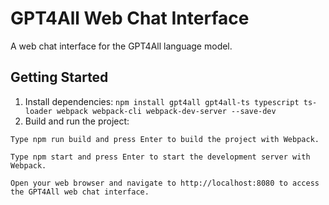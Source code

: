 # GPT4All Web Chat Interface

A web chat interface for the GPT4All language model.

## Getting Started

1. Install dependencies:
```npm install gpt4all gpt4all-ts typescript ts-loader webpack webpack-cli webpack-dev-server --save-dev```
2. Build and run the project:
```
Type npm run build and press Enter to build the project with Webpack.

Type npm start and press Enter to start the development server with Webpack.

Open your web browser and navigate to http://localhost:8080 to access the GPT4All web chat interface.
```